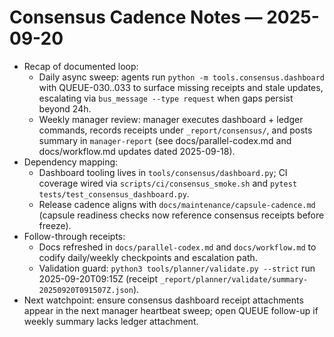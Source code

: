 # Consensus Cadence Notes — 2025-09-20

- Recap of documented loop:
  - Daily async sweep: agents run `python -m tools.consensus.dashboard` with QUEUE-030..033 to surface missing receipts and stale updates, escalating via `bus_message --type request` when gaps persist beyond 24h.
  - Weekly manager review: manager executes dashboard + ledger commands, records receipts under `_report/consensus/`, and posts summary in `manager-report` (see docs/parallel-codex.md and docs/workflow.md updates dated 2025-09-18).
- Dependency mapping:
  - Dashboard tooling lives in `tools/consensus/dashboard.py`; CI coverage wired via `scripts/ci/consensus_smoke.sh` and `pytest tests/test_consensus_dashboard.py`.
  - Release cadence aligns with `docs/maintenance/capsule-cadence.md` (capsule readiness checks now reference consensus receipts before freeze).
- Follow-through receipts:
  - Docs refreshed in `docs/parallel-codex.md` and `docs/workflow.md` to codify daily/weekly checkpoints and escalation path.
  - Validation guard: `python3 tools/planner/validate.py --strict` run 2025-09-20T09:15Z (receipt `_report/planner/validate/summary-20250920T091507Z.json`).
- Next watchpoint: ensure consensus dashboard receipt attachments appear in the next manager heartbeat sweep; open QUEUE follow-up if weekly summary lacks ledger attachment.
